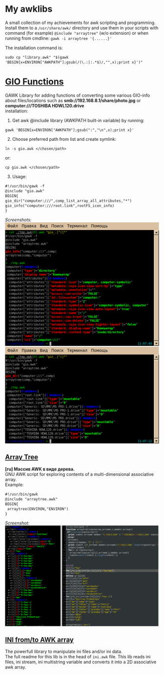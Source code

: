 # My awklibs
A small collection of my achievements for awk scripting and programming. Install them to a `/usr/share/awk/` directory and use them in your scripts with command (for example) `@include "arraytree"` (w/o extension) or when running from cmdline: `gawk -i arraytree '{......}'`

The installation command is:
```
sudo cp "library.awk" "$(gawk 'BEGIN{x=ENVIRON["AWKPATH"];gsub(/(\.:|:.*$)/,"",x);print x}')"
```


# [GIO Functions](gio.awk)
GAWK Library for adding functions of converting some various GIO-info about files/locations such as **smb://192.168.8.1/share/photo.jpg** or **computer:///TOSHIBA HDWL120.drive**<br>
installation:<br>
1) Get awk @include library (AWKPATH built-in variable) by running:
```
gawk 'BEGIN{x=ENVIRON["AWKPATH"];gsub(":","\n",x);print x}'
```
2) Choose preferred path from list and create symlink:
```
ln -s gio.awk </chosen/path>
```
or:
```
cp gio.awk </chosen/path>
```
3) Usage:
```
#!/usr/bin/gawk -f
@include "gio.awk"
BEGIN{
gio_dir("computer:///",comp_list_array_all_attributes,"*")
gio_info("computer:///root.link",rootFS_icon_info)
}
```

*Screenshots:*<br>
![](gio_info.png)<br>
![](gio_dir.png)

## [Array Tree](arraytree.awk)
**[ru] Массив AWK в виде дерева.**<br>
GNU AWK script for exploring contents of a multi-dimensional associative array.<br> Example:

```
#!/usr/bin/gawk
@include "arraytree.awk"
BEGIN{
 arraytree(ENVIRON,"ENVIRON")
}
```

*Screenshot:*<br>
![arraytree](arraytree.png)

## [INI from/to AWK array](ini.awk)
The powerfull library to manipulate ini files and/or ini data.<br>
The full readme for this lib is in the head of `ini.awk` file. This lib reads ini files, ini stream, ini multistring variable and converts it into a 2D associative awk array.